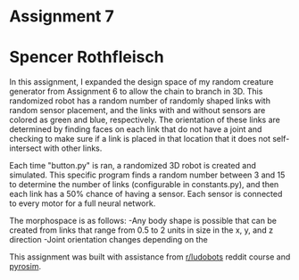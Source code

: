 # Assignment 7
# Spencer Rothfleisch

In this assignment, I expanded the design space of my random creature generator from Assignment 6 to allow the chain to branch in 3D. This randomized robot has a random number of randomly shaped links with random sensor placement, and the links with and without sensors are colored as green and blue, respectively. The orientation of these links are determined by finding faces on each link that do not have a joint and checking to make sure if a link is placed in that location that it does not self-intersect with other links.

Each time "button.py" is ran, a randomized 3D robot is created and simulated. This specific program finds a random number between 3 and 15 to determine the number of links (configurable in constants.py), and then each link has a 50% chance of having a sensor. Each sensor is connected to every motor for a full neural network.

The morphospace is as follows:
-Any body shape is possible that can be created from links that range from 0.5 to 2 units in size in the x, y, and z direction
-Joint orientation changes depending on the

This assignment was built with assistance from [r/ludobots](https://www.reddit.com/r/ludobots/) reddit course and [pyrosim](https://ccappelle.github.io/pyrosim/).